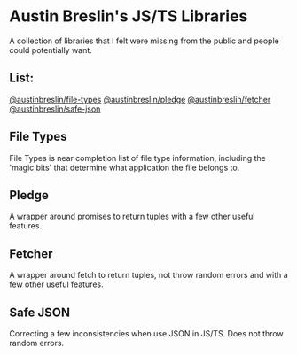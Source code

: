 # Austin Breslin's JS/TS Libraries

A collection of libraries that I felt were missing from the public and people could potentially want.

## List:

[@austinbreslin/file-types](./packages/fileTypes/readme.md)
[@austinbreslin/pledge](./packages/pledge/readme.md)
[@austinbreslin/fetcher](./packages/fetcher/readme.md)
[@austinbreslin/safe-json](./packages/safe-json/readme.md)

## File Types

File Types is near completion list of file type information, including the 'magic bits' that determine
what application the file belongs to.

## Pledge

A wrapper around promises to return tuples with a few other useful features.

## Fetcher

A wrapper around fetch to return tuples, not throw random errors and with a few other useful features.

## Safe JSON

Correcting a few inconsistencies when use JSON in JS/TS. Does not throw random errors.

